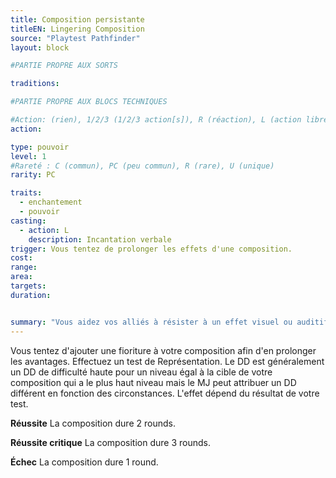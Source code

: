 ```yaml
---
title: Composition persistante
titleEN: Lingering Composition
source: "Playtest Pathfinder"
layout: block

#PARTIE PROPRE AUX SORTS

traditions:

#PARTIE PROPRE AUX BLOCS TECHNIQUES

#Action: (rien), 1/2/3 (1/2/3 action[s]), R (réaction), L (action libre)
action:

type: pouvoir
level: 1
#Rareté : C (commun), PC (peu commun), R (rare), U (unique)
rarity: PC

traits:
  - enchantement
  - pouvoir
casting:
  - action: L
    description: Incantation verbale
trigger: Vous tentez de prolonger les effets d'une composition.
cost: 
range:
area:
targets:
duration: 


summary: "Vous aidez vos alliés à résister à un effet visuel ou auditif."
---
```


Vous tentez d'ajouter une fioriture à votre composition afin d'en prolonger les avantages. Effectuez un test de Représentation. Le DD est généralement un DD de difficulté haute pour un niveau égal à la cible de votre composition qui a le plus haut niveau mais le MJ peut attribuer un DD différent en fonction des circonstances. L'effet dépend du résultat de votre test.

**Réussite** La composition dure 2 rounds.

**Réussite critique** La composition dure 3 rounds.

**Échec** La composition dure 1 round.